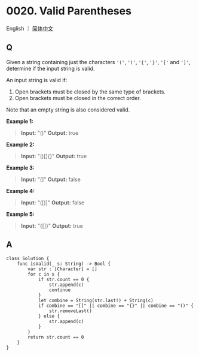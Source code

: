 # 0020. Valid Parentheses

English ｜ [简体中文](./README-zh_CN.md)



## Q

Given a string containing just the characters `'('`, `')'`, `'{'`, `'}'`, `'['` and `']'`, determine if the input string is valid.

An input string is valid if:

1. Open brackets must be closed by the same type of brackets.
2. Open brackets must be closed in the correct order.

Note that an empty string is also considered valid.

**Example 1:**

>**Input:** "()"
>**Output:** true

**Example 2:**

>**Input:** "()[]{}"
>**Output:** true

**Example 3:**

>**Input:** "(]"
>**Output:** false

**Example 4:**

>**Input:** "([)]"
>**Output:** false

**Example 5:**

>**Input:** "{[]}"
>**Output:** true



## A

```
class Solution {
    func isValid(_ s: String) -> Bool {
        var str : [Character] = []
        for c in s {
            if str.count == 0 {
                str.append(c)
                continue
            }
            let combine = String(str.last!) + String(c)
            if combine == "[]" || combine == "{}" || combine == "()" {
                str.removeLast()
            } else {
                str.append(c)
            }
        }
        return str.count == 0
    }
}
```


